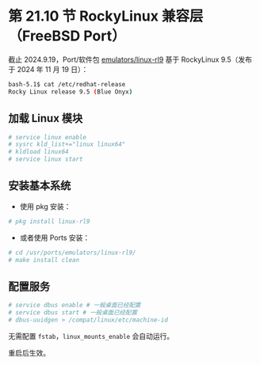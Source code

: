 # 第 21.10 节 RockyLinux 兼容层（FreeBSD Port）

截止 2024.9.19，Port/软件包 [emulators/linux-rl9](https://www.freshports.org/emulators/linux-rl9/) 基于 RockyLinux 9.5（发布于 2024 年 11 月 19 日）：

```sh
bash-5.1$ cat /etc/redhat-release 
Rocky Linux release 9.5 (Blue Onyx)
```

## 加载 Linux 模块

```sh
# service linux enable
# sysrc kld_list+="linux linux64"
# kldload linux64
# service linux start
```

## 安装基本系统

- 使用 pkg 安装：

```sh
# pkg install linux-rl9
```

- 或者使用 Ports 安装：

```sh
# cd /usr/ports/emulators/linux-rl9/ 
# make install clean
```

## 配置服务

```sh
# service dbus enable # 一般桌面已经配置
# service dbus start # 一般桌面已经配置
# dbus-uuidgen > /compat/linux/etc/machine-id
```

无需配置 `fstab`，`linux_mounts_enable` 会自动运行。

重启后生效。
